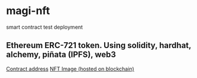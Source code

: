 # magi-nft
smart contract test deployment

## Ethereum ERC-721 token. Using solidity, hardhat, alchemy, piñata (IPFS), web3
[Contract address](https://ropsten.etherscan.io/address/0xf8d3d42a27e16217bc6125f2074033a612630abb)
[NFT Image (hosted on blockchain)](https://gateway.pinata.cloud/ipfs/QmNo87wwFZScj9LmPAgD2iuz3ScrdFvLWHvTKJC7cZ1geK)
